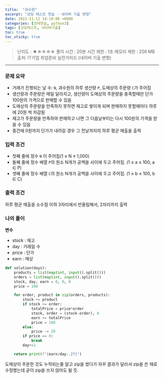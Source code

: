 ```yaml
---
title:  "과수원"
excerpt: "코딩 테스트 연습 - 네이버 기출 변형"
date: 2021-11-12 14:10:00 +0800
categories: [코테연습, python3]
tags: [코딩테스트, 네이버기출]
toc: true
toc_sticky: true
---
```


> 난이도 : ★☆☆☆☆
> 풀이 시간 : 20분
> 시간 제한 : 1초
> 메모리 제한 : 256 MB
> 출처: IT기업 취업준비 실전가이드 (네이버 기출 변형)

***

### 문제 요약
* 거래가 진행되는 날 수: `N`, 과수원의 하루 생산량 `P`, 도매상의 주문량 `C`가 주어짐
* 생산량과 주문량은 매일 달라지고, 생산량이 도매상의 주문량을 충족할때만 단가 100원의 가격으로 판매할 수 있음
* 도매상의 주문량을 만족하지 못하면 재고로 쌓이게 되며 판매하지 못할때마다 하루에 20원 씩 차감됨
* 재고가 주문량을 만족하여 판매하고 나면 그 다음날부터는 다시 100원의 가격을 받을 수 있음
* 중간에 0원까지 단가가 내려갈 경우 그 전날까지의 하루 평균 매출을 출력


### 입력 조건

* 첫째 줄에 정수 `N` 이 주어짐(1 ≤ N ≤ 1,000)
* 둘째 줄에 정수 배열 `P`의 원소 N개가 공백을 사이에 두고 주어짐. (1 ≤ a ≤ 100, a ∈ P)
* 셋째 줄에 정수 배열 `C`의 원소 N개가 공백을 사이에 두고 주어짐. (1 ≤ b ≤ 100, b ∈ C)

### 출력 조건
하루 평균 매출을 소수점 이하 3자리에서 반올림해서, 2자리까지 출력

### 나의 풀이

**변수**
- stock : 재고
- day : 거래일 수
- price : 단가
- earn : 매상

```python
def solution(days):
    products = list(map(int, input().split()))
    orders = list(map(int, input().split()))
    stock, day, earn = 0, 0, 0
    price = 100

    for order, product in zip(orders, products):
        stock += product
        if stock >= order:
            totalPrice = price*order
            stock, order = (stock-order), 0
            earn += totalPrice
            price = 100
        else:
            price -= 20
        if price == 0:
            break
        day+=1

    return print(f"{earn/day:.2f}")
```


도매상이 주문한 것도 누적되는줄 알고 zip을 썼다가 자꾸 결과가 달라서 zip을 쓴 채로 수정했는데 굳이 zip을 쓰지 않아도 될 듯.

